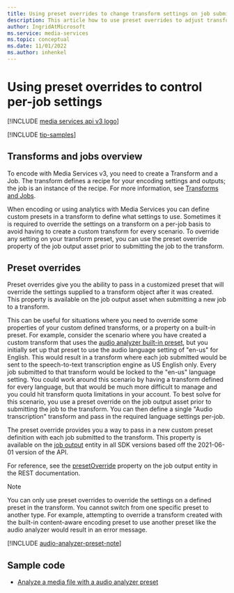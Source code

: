 ```yaml
---
title: Using preset overrides to change transform settings on job submission
description: This article how to use preset overrides to adjust transform settings on a per-job instance
author: IngridAtMicrosoft
ms.service: media-services
ms.topic: conceptual
ms.date: 11/01/2022
ms.author: inhenkel
---
```


# Using preset overrides to control per-job settings

[!INCLUDE [media services api v3 logo](./includes/v3-hr.md)]

[!INCLUDE [tip-samples](includes/tip-samples.md)]

## Transforms and jobs overview

To encode with Media Services v3, you need to create a Transform and a Job. The transform defines a recipe for your encoding settings and outputs; the job is an instance of the recipe. For more information, see [Transforms and Jobs](transform-jobs-concept.md).

When encoding or using analytics with Media Services you can define custom presets in a transform to define what settings to use. Sometimes it is required to override the settings on a transform on a per-job basis to avoid having to create a custom transform for every scenario. To override any setting on your transform preset, you can use the preset override property of the job output asset prior to submitting the job to the transform.

## Preset overrides

Preset overrides give you the ability to pass in a customized preset that will override the settings supplied to a transform object after it was created.  This property is available on the job output asset when submitting a new job to a transform.

This can be useful for situations where you need to override some properties of your custom defined transforms, or a property on a built-in preset. For example, consider the scenario where you have created a custom transform that uses the [audio analyzer built-in preset](/rest/api/media/transforms/create-or-update#audioanalyzerpreset), but you initially set up that preset to use the audio language setting of "en-us" for English.  This would result in a transform where each job submitted would be sent to the speech-to-text transcription engine as US English only. Every job submitted to that transform would be locked to the "en-us" language setting. You could work around this scenario by having a transform defined for every language, but that would be much more difficult to manage and you could hit transform quota limitations in your account.
To best solve for this scenario, you use a preset override on the job output asset prior to submitting the job to the transform.  You can then define a single "Audio transcription" transform and pass in the required language settings per-job.

The preset override provides you a way to pass in a new custom preset definition with each job submitted to the transform. This property is available on the [job output](/dotnet/api/microsoft.azure.management.media.models.joboutput) entity in all SDK versions based off the 2021-06-01 version of the API.

For reference, see the [presetOverride](https://github.com/Azure/azure-rest-api-specs/blob/ce90f9b45945c73b8f38649ee6ead390ff6efe7b/specification/mediaservices/resource-manager/Microsoft.Media/stable/2021-06-01/Encoding.json#L1960) property on the job output entity in the REST documentation.

> [!NOTE]
> You can only use preset overrides to override the settings on a defined preset in the transform.  You cannot switch from one specific preset to another type. For example, attempting to override a transform created with the built-in content-aware encoding preset to use another preset like the audio analyzer would result in an error message.

[!INCLUDE [audio-analyzer-preset-note](includes/audio-analyzer-preset-note.md)]

## Sample code

- [Analyze a media file with a audio analyzer preset](https://github.com/Azure-Samples/media-services-v3-dotnet/tree/main/AudioAnalytics/AudioAnalyzer)
